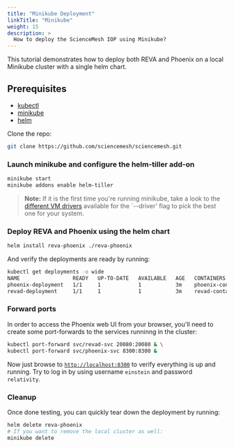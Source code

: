 ```yaml
---
title: "Minikube Deployment"
linkTitle: "Minikube"
weight: 15
description: >
  How to deploy the ScienceMesh IOP using Minikube?
---
```


This tutorial demonstrates how to deploy both REVA and Phoenix on a local Minikube cluster with a single helm chart.

## Prerequisites

- [kubectl](https://kubernetes.io/docs/tasks/tools/install-kubectl/)
- [minikube](https://kubernetes.io/docs/tasks/tools/install-minikube/)
- [helm](https://helm.sh/docs/intro/install/)

Clone the repo:

```bash
git clone https://github.com/sciencemesh/sciencemesh.git
```

### Launch minikube and configure the helm-tiller add-on

```bash
minikube start
minikube addons enable helm-tiller
```

> **Note:** If it is the first time you're running minikube, take a look to the [different VM drivers](https://kubernetes.io/docs/setup/learning-environment/minikube/#specifying-the-vm-driver) available for the `--driver' flag to pick the best one for your system.

### Deploy REVA and Phoenix using the helm chart

```bash
helm install reva-phoenix ./reva-phoenix
```

And verify the deployments are ready by running:

```bash
kubectl get deployments -o wide
NAME                 READY   UP-TO-DATE   AVAILABLE   AGE   CONTAINERS          IMAGES             SELECTOR
phoenix-deployment   1/1     1            1           3m    phoenix-container   owncloud/phoenix   app=phoenix
revad-deployment     1/1     1            1           3m    revad-container     cs3org/revad       app=revad
```

### Forward ports

In order to access the Phoenix web UI from your browser, you'll need to create some port-forwards to the services runninng in the cluster:

```bash
kubectl port-forward svc/revad-svc 20080:20080 & \
kubectl port-forward svc/phoenix-svc 8300:8300 &
```

Now just browse to [`http://localhost:8300`](http://localhost:8300) to verify everything is up and running. Try to log in by using username `einstein` and password `relativity`.

### Cleanup

Once done testing, you can quickly tear down the deployment by running:

```bash
helm delete reva-phoenix
# If you want to remove the local cluster as well:
minikube delete
```

